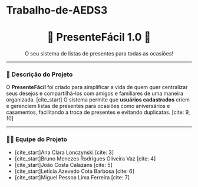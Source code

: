 # Trabalho-de-AEDS3
<h1 align="center">🎁 PresenteFácil 1.0 🎁</h1>

<p align="center">
  O seu sistema de listas de presentes para todas as ocasiões!
</p>

---

### 📝 Descrição do Projeto

O **PresenteFácil** foi criado para simplificar a vida de quem quer centralizar seus desejos e compartilhá-los com amigos e familiares de uma maneira organizada. [cite_start] O sistema permite que **usuários cadastrados** criem e gerenciem listas de presentes para ocasiões como aniversários e casamentos, facilitando a troca de presentes e evitando duplicatas. [cite: 9, 10]

---

### 🧑‍💻 Equipe do Projeto

* [cite_start]Ana Clara Lonczynski [cite: 3]
* [cite_start]Bruno Menezes Rodrigues Oliveira Vaz [cite: 4]
* [cite_start]João Costa Calazans [cite: 5]
* [cite_start]Letícia Azevedo Cota Barbosa [cite: 6]
* [cite_start]Miguel Pessoa Lima Ferreira [cite: 7]
